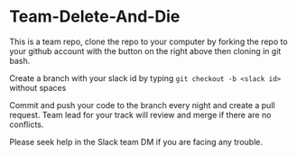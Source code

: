 # Team-Delete-And-Die

This is a team repo, clone the repo to your computer by forking the repo to your github account with the button on the right above then cloning in git bash.

Create a branch with your slack id by typing `git checkout -b <slack id>` without spaces

Commit and push your code to the branch every night and create a pull request. 
Team lead for your track will review and merge if there are no conflicts.

Please seek help in the Slack team DM if you are facing any trouble.
